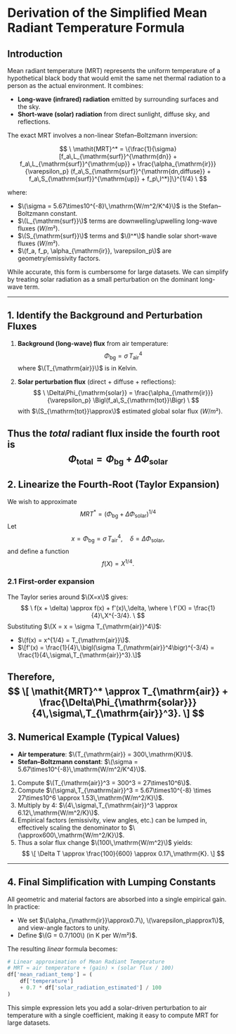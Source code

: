# Derivation of the Simplified Mean Radiant Temperature Formula

## Introduction

Mean radiant temperature (MRT) represents the uniform temperature of a hypothetical black body that would emit the same net thermal radiation to a person as the actual environment.  It combines:

- **Long-wave (infrared) radiation** emitted by surrounding surfaces and the sky.
- **Short-wave (solar) radiation** from direct sunlight, diffuse sky, and reflections.

The exact MRT involves a non-linear Stefan–Boltzmann inversion:

$$
\
\mathit{MRT}^* = \{\frac{1}{\sigma}[f_a\,L_{\mathrm{surf}}^{\mathrm{dn}} + f_a\,L_{\mathrm{surf}}^{\mathrm{up}} + \frac{\alpha_{\mathrm{ir}}}{\varepsilon_p} (f_a\,S_{\mathrm{surf}}^{\mathrm{dn,diffuse}} + f_a\,S_{\mathrm{surf}}^{\mathrm{up}} + f_p\,I^*)]\}^{1/4}
\
$$

where:


- $\(\sigma = 5.67\times10^{-8}\,\mathrm{W/m^2/K^4}\)$ is the Stefan–Boltzmann constant.
- $\(L_{\mathrm{surf}}\)$ terms are downwelling/upwelling long-wave fluxes $(W/m²)$.
- $\(S_{\mathrm{surf}}\)$ terms and $\(I^*\)$ handle solar short-wave fluxes $(W/m²)$.
- $\(f_a, f_p, \alpha_{\mathrm{ir}}, \varepsilon_p\)$ are geometry/emissivity factors.


While accurate, this form is cumbersome for large datasets.  We can simplify by treating solar radiation as a small perturbation on the dominant long-wave term.

---

## 1. Identify the Background and Perturbation Fluxes

1. **Background (long-wave) flux** from air temperature:
$$
   \
   \Phi_{\mathrm{bg}} = \sigma\,T_{\mathrm{air}}^4
   \
$$
   where $\(T_{\mathrm{air}}\)$ is in Kelvin.

2. **Solar perturbation flux** (direct + diffuse + reflections):
   $$
   \
   \Delta\Phi_{\mathrm{solar}} = \frac{\alpha_{\mathrm{ir}}}{\varepsilon_p} \Bigl(f_a\,S_{\mathrm{tot}}\Bigr)
   \
   $$
   with $\(S_{\mathrm{tot}}\approx\)$ estimated global solar flux $(W/m²)$.

Thus the _total_ radiant flux inside the fourth root is
$$
\
\Phi_{\mathrm{total}} = \Phi_{\mathrm{bg}} + \Delta\Phi_{\mathrm{solar}}
\
$$
---

## 2. Linearize the Fourth-Root (Taylor Expansion)

We wish to approximate
$$
\
\mathit{MRT}^* = \bigl(\Phi_{\mathrm{bg}} + \Delta\Phi_{\mathrm{solar}}\bigr)^{1/4}
\
$$
Let
$$
\
  x = \Phi_{\mathrm{bg}} = \sigma\,T_{\mathrm{air}}^4,
  \quad
  \delta = \Delta\Phi_{\mathrm{solar}},
\
$$
and define a function
$$
\
  f(X) = X^{1/4}.
\
$$
### 2.1 First-order expansion

The Taylor series around $\(X=x\)$ gives:
$$
\
  f(x + \delta) \approx f(x) + f'(x)\,\delta,
\where
\
  f'(X) = \frac{1}{4}\,X^{-3/4}.
\
$$
Substituting $\(X = x = \sigma T_{\mathrm{air}}^4\)$:

- $\(f(x) = x^{1/4} = T_{\mathrm{air}}\)$.
- $\[f'(x) = \frac{1}{4}\,\bigl(\sigma T_{\mathrm{air}}^4\bigr)^{-3/4} = \frac{1}{4\,\sigma\,T_{\mathrm{air}}^3}.\]$

Therefore,
$$
\[
\mathit{MRT}^* \approx T_{\mathrm{air}} + \frac{\Delta\Phi_{\mathrm{solar}}}{4\,\sigma\,T_{\mathrm{air}}^3}.
\]
$$
---

## 3. Numerical Example (Typical Values)

- **Air temperature**: $\(T_{\mathrm{air}} = 300\,\mathrm{K}\)$.
- **Stefan–Boltzmann constant**: $\(\sigma = 5.67\times10^{-8}\,\mathrm{W/m^2/K^4}\)$.

1. Compute $\(T_{\mathrm{air}}^3 = 300^3 = 27\times10^6\)$.  
2. Compute $\(\sigma\,T_{\mathrm{air}}^3 = 5.67\times10^{-8} \times 27\times10^6 \approx 1.53\,\mathrm{W/m^2/K}\)$.  
3. Multiply by 4: $\(4\,\sigma\,T_{\mathrm{air}}^3 \approx 6.12\,\mathrm{W/m^2/K}\)$.  
4. Empirical factors (emissivity, view angles, etc.) can be lumped in, effectively scaling the denominator to $\(\approx600\,\mathrm{W/m^2/K}\)$.  
5. Thus a solar flux change $\(100\,\mathrm{W/m^2}\)$ yields:
$$
   \[
   \Delta T \approx \frac{100}{600} \approx 0.17\,\mathrm{K}.
   \]
$$
---

## 4. Final Simplification with Lumping Constants

All geometric and material factors are absorbed into a single empirical gain.  In practice:

- We set $\(\alpha_{\mathrm{ir}}\approx0.7\), \(\varepsilon_p\approx1\)$, and view-angle factors to unity.
- Define $\(G = 0.7/100\) (in K per W/m²)$.

The resulting _linear_ formula becomes:

```python
# Linear approximation of Mean Radiant Temperature
# MRT ≈ air temperature + (gain) × (solar flux / 100)
df['mean_radiant_temp'] = (
    df['temperature']
    + 0.7 * df['solar_radiation_estimated'] / 100
)
```

This simple expression lets you add a solar-driven perturbation to air temperature with a single coefficient, making it easy to compute MRT for large datasets.